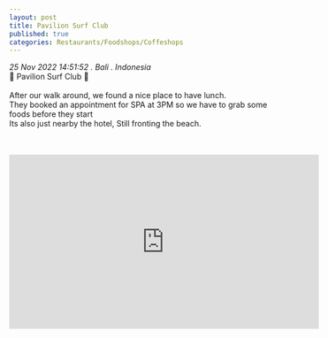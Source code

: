 ```yaml
---
layout: post
title: Pavilion Surf Club
published: true
categories: Restaurants/Foodshops/Coffeshops
---
```

_25 Nov 2022 14:51:52 . Bali . Indonesia_
<br>
📍 Pavilion Surf Club 📍
<br>
<br>
After our walk around, we found a nice place to have lunch. 
<br>
They booked an appointment for SPA at 3PM so we have to grab some foods before they start
<br>
Its also just nearby the hotel, Still fronting the beach.
<br>
<br>
<br>
<iframe width="560" height="315" src="https://www.youtube.com/embed/EKEh8oasYM0" frameborder="0" allow="accelerometer; autoplay; encrypted-media; gyroscope; picture-in-picture" allowfullscreen></iframe>
